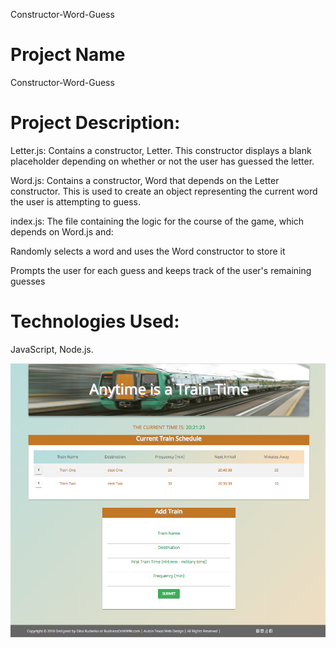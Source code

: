 Constructor-Word-Guess

# Project Name

Constructor-Word-Guess

# Project Description:

Letter.js: Contains a constructor, Letter. This constructor displays a blank placeholder depending on whether or not the user has guessed the letter.

Word.js: Contains a constructor, Word that depends on the Letter constructor. This is used to create an object representing the current word the user is attempting to guess.

index.js: The file containing the logic for the course of the game, which depends on Word.js and:

Randomly selects a word and uses the Word constructor to store it

Prompts the user for each guess and keeps track of the user's remaining guesses

# Technologies Used: 

JavaScript, Node.js. 


![Screen Shot](https://github.com/dinaizida/TrainTime/blob/master/assets/images/git.png)
